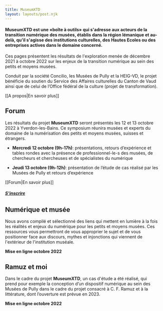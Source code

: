 ```yaml
---
title: MuseumXTD
layout: layouts/post.njk
---
```


#### MuseumXTD est une «boîte à outils» qui s'adresse aux acteurs de la transition numérique des musées, établis dans la région lémanique et au-delà, qu'il s'agisse des institutions culturelles, des Hautes Ecoles ou des entreprises actives dans le domaine concerné.

Ces pages présentent les résultats de l'exploration menée de décembre 2021 à octobre 2022 sur les enjeux de la transition numérique au sein des petits et moyens musées.

Conduit par la société Concilio, les Musées de Pully et la HEIG-VD, le projet bénéficie du soutien du Service des Affaires culturelles du Canton de Vaud ainsi que de celui de l’Office fédéral de la culture (projet de transformation).

[[A propos|En savoir plus]]

## Forum

Les résultats du projet **MuseumXTD** seront présentés les 12 et 13 octobre 2022 à Yverdon-les-Bains. Ce symposium réunira musées et experts du domaine de la numérisation des petits et moyens musées, suisses et étrangers.

- **Mercredi 12 octobre (9h-17h)**: présentations, retours d’expérience et tables rondes avec la présence de professionnel-le-s des musées, de chercheurs et chercheuses et de spécialistes du numérique

- **Jeudi 13 octobre (9h-12h)**: présentation de l’étude de cas réalisé par les Musées de Pully et retours d’expérience

[[Forum|En savoir plus]]

###### **[S'inscrire](https://6e13e580.sibforms.com/serve/MUIEAEYJgeXLLfXwkZSw8_GgKt0WtPF7tkDuXbQC-I6VpXf9M37Um2mOFLesH4b_51ohnWkHkOKuSpLrk1qALGkfc0gYvvFoayAcCXoNzniVbnU6Tvq1Zch_Laj2LPmyVSzU8RQVi1QSi6eyvXNxgNT129acM05YVXB2Liai9ihK5HlwnSv18aVh82rbuZo23E9W0velqwDjvioB)**

## Numérique et musée
Nous avons compilé et sélectionné des liens qui mettent en lumière à la fois les réalités et enjeux du numérique pour les petits et moyens musées. Ces ressources vous permettront de vous approprier le sujet et de vous positionner face aux discours, mythes et injonctions qui viennent de l'extérieur de l'institution muséale. 

**Mise en ligne octobre 2022**

## Ramuz et moi
Dans le cadre du projet **MuseumXTD**, un cas d'étude a été réalisé, qui prend pour exemple la conception d’un dispositif numérique au sein des Musées de Pully dans le cadre du projet consacré à C. F. Ramuz et à la littérature, dont l’ouverture est prévue en 2023.

**Mise en ligne octobre 2022**